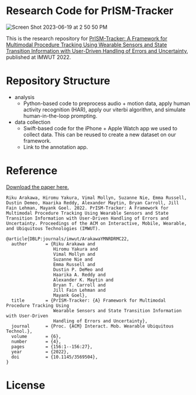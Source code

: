 # Research Code for PrISM-Tracker
![Screen Shot 2023-06-19 at 2 50 50 PM](https://github.com/cmusmashlab/prism-tracker/assets/12772049/1488460b-83ce-4f48-9ed9-995a1c2f1ca2)


This is the research repository for [PrISM-Tracker: A Framework for Multimodal Procedure Tracking Using Wearable Sensors and State Transition Information with User-Driven Handling of Errors and Uncertainty](https://dl.acm.org/doi/pdf/10.1145/3569504), published at IMWUT 2022.

# Repository Structure
- analysis
    - Python-based code to preprocess audio + motion data, apply human activity recognition (HAR), apply our viterbi algorithm, and simulate human-in-the-loop prompting.
- data collection
    - Swift-based code for the iPhone + Apple Watch app we used to collect data. This can be reused to create a new dataset on our framework.
    - Link to the annotation app.

# Reference

[Download the paper here.](https://rikky0611.github.io/resource/paper/prism-tracker_imwut2022_paper.pdf)

```
Riku Arakawa, Hiromu Yakura, Vimal Mollyn, Suzanne Nie, Emma Russell, Dustin Demeo, Haarika Reddy, Alexander Maytin, Bryan Carroll, Jill Fain Lehman, Mayank Goel. 2022. PrISM-Tracker: A Framework for Multimodal Procedure Tracking Using Wearable Sensors and State Transition Information with User-Driven Handling of Errors and Uncertainty. Proceedings of the ACM on Interactive, Mobile, Wearable, and Ubiquitous Technologies (IMWUT).
```

```
@article{DBLP:journals/imwut/ArakawaYMNRDRMC22,
  author       = {Riku Arakawa and
                  Hiromu Yakura and
                  Vimal Mollyn and
                  Suzanne Nie and
                  Emma Russell and
                  Dustin P. DeMeo and
                  Haarika A. Reddy and
                  Alexander K. Maytin and
                  Bryan T. Carroll and
                  Jill Fain Lehman and
                  Mayank Goel},
  title        = {PrISM-Tracker: {A} Framework for Multimodal Procedure Tracking Using
                  Wearable Sensors and State Transition Information with User-Driven
                  Handling of Errors and Uncertainty},
  journal      = {Proc. {ACM} Interact. Mob. Wearable Ubiquitous Technol.},
  volume       = {6},
  number       = {4},
  pages        = {156:1--156:27},
  year         = {2022},
  doi          = {10.1145/3569504},
}
```

# License

